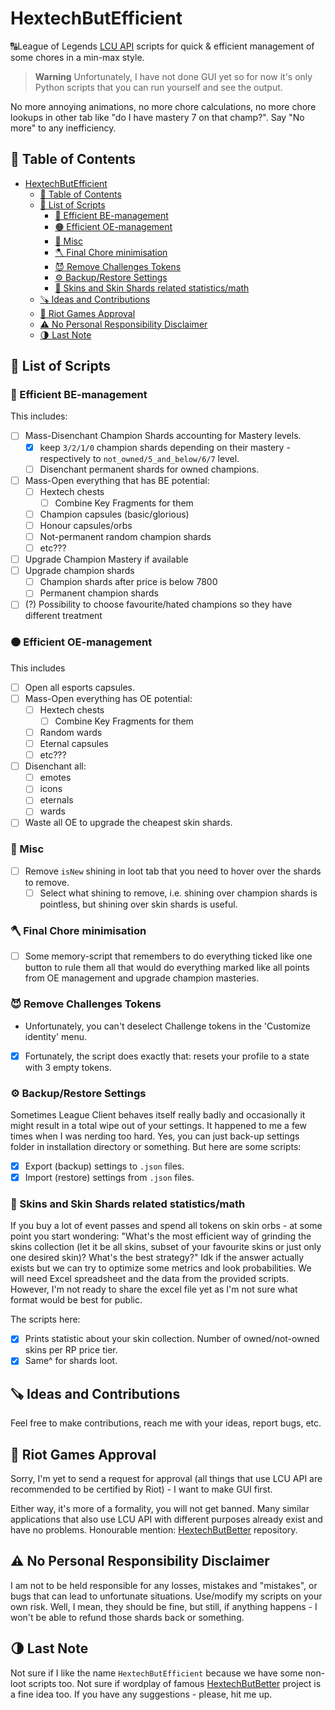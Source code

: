 # HextechButEfficient

🔠League of Legends [LCU API](<https://riot-api-libraries.readthedocs.io/en/latest/lcu.html>) scripts for quick &amp; efficient management of some chores in a min-max style.

> **Warning**
> Unfortunately, I have not done GUI yet so for now it's only Python scripts that you can run yourself and see the output.

No more annoying animations, no more chore calculations, no more chore lookups in other tab like "do I have mastery 7 on that champ?". Say "No more" to any inefficiency.

## 📔 Table of Contents

- [HextechButEfficient](#hextechbutefficient)
  - [📔 Table of Contents](#-table-of-contents)
  - [📃 List of Scripts](#-list-of-scripts)
    - [🔵 Efficient BE-management](#-efficient-be-management)
    - [🟠 Efficient OE-management](#-efficient-oe-management)
    - [🤯 Misc](#-misc)
    - [🪓 Final Chore minimisation](#-final-chore-minimisation)
    - [😈 Remove Challenges Tokens](#-remove-challenges-tokens)
    - [⚙️ Backup/Restore Settings](#️-backuprestore-settings)
    - [💎 Skins and Skin Shards related statistics/math](#-skins-and-skin-shards-related-statisticsmath)
  - [🪚 Ideas and Contributions](#-ideas-and-contributions)
  - [👊 Riot Games Approval](#-riot-games-approval)
  - [⚠️ No Personal Responsibility Disclaimer](#️-no-personal-responsibility-disclaimer)
  - [🌗 Last Note](#-last-note)

## 📃 List of Scripts

### 🔵 Efficient BE-management

This includes:

- [ ] Mass-Disenchant Champion Shards accounting for Mastery levels.
  - [X] keep `3/2/1/0` champion shards depending on their mastery - respectively to `not_owned/5_and_below/6/7` level.
  - [ ] Disenchant permanent shards for owned champions.
- [ ] Mass-Open everything that has BE potential:
  - [ ] Hextech chests
    - [ ] Combine Key Fragments for them
  - [ ] Champion capsules (basic/glorious)
  - [ ] Honour capsules/orbs
  - [ ] Not-permanent random champion shards
  - [ ] etc???
- [ ] Upgrade Champion Mastery if available
- [ ] Upgrade champion shards
  - [ ] Champion shards after price is below 7800
  - [ ] Permanent champion shards
- [ ] (?) Possibility to choose favourite/hated champions so they have different treatment

### 🟠 Efficient OE-management

This includes

- [ ] Open all esports capsules.
- [ ] Mass-Open everything has OE potential:
  - [ ] Hextech chests
    - [ ] Combine Key Fragments for them
  - [ ] Random wards
  - [ ] Eternal capsules
  - [ ] etc???
- [ ] Disenchant all:
  - [ ] emotes
  - [ ] icons
  - [ ] eternals
  - [ ] wards
- [ ] Waste all OE to upgrade the cheapest skin shards.

### 🤯 Misc

- [ ] Remove `isNew` shining in loot tab that you need to hover over the shards to remove.
  - [ ] Select what shining to remove, i.e. shining over champion shards is pointless, but shining over skin shards is useful.

### 🪓 Final Chore minimisation

- [ ] Some memory-script that remembers to do everything ticked like one button to rule them all that would do everything marked like all points from OE management and upgrade champion masteries.

### 😈 Remove Challenges Tokens

- Unfortunately, you can't deselect Challenge tokens in the 'Customize identity' menu.

- [X] Fortunately, the script does exactly that: resets your profile to a state with 3 empty tokens.

### ⚙️ Backup/Restore Settings

Sometimes League Client behaves itself really badly and occasionally it might result in a total wipe out of your settings. It happened to me a few times when I was nerding too hard. Yes, you can just back-up settings folder in installation directory or something. But here are some scripts:

- [X] Export (backup) settings to `.json` files.
- [X] Import (restore) settings from `.json` files.

### 💎 Skins and Skin Shards related statistics/math

If you buy a lot of event passes and spend all tokens on skin orbs - at some point you start wondering: "What's the most efficient way of grinding the skins collection (let it be all skins, subset of your favourite skins or just only one desired skin)? What's the best strategy?" Idk if the answer actually exists but we can try to optimize some metrics and look probabilities. We will need Excel spreadsheet and the data from the provided scripts. However, I'm not ready to share the excel file yet as I'm not sure what format would be best for public.

The scripts here:

- [X] Prints statistic about your skin collection. Number of owned/not-owned skins per RP price tier.
- [X] Same^ for shards loot.

## 🪚 Ideas and Contributions

Feel free to make contributions, reach me with your ideas, report bugs, etc.

## 👊 Riot Games Approval

Sorry, I'm yet to send a request for approval (all things that use LCU API are recommended to be certified by Riot) - I want to make GUI first.

Either way, it's more of a formality, you will not get banned. Many similar applications that also use LCU API with different purposes already exist and have no problems. Honourable mention: [HextechButBetter](https://github.com/MaciejGorczyca/HextechButBetter) repository.

## ⚠️ No Personal Responsibility Disclaimer

I am not to be held responsible for any losses, mistakes and "mistakes", or bugs that can lead to unfortunate situations. Use/modify my scripts on your own risk. Well, I mean, they should be fine, but still, if anything happens - I won't be able to refund those shards back or something.

## 🌗 Last Note

Not sure if I like the name `HextechButEfficient` because we have some non-loot scripts too. Not sure if wordplay of famous [HextechButBetter](https://github.com/MaciejGorczyca/HextechButBetter) project is a fine idea too. If you have any suggestions - please, hit me up.
